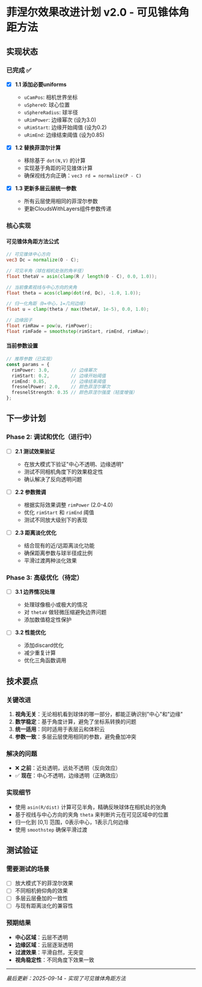 # 菲涅尔效果改进计划 v2.0 - 可见锥体角距方法

## 实现状态

### 已完成 ✅
- [x] **1.1 添加必要uniforms**
  - `uCamPos`: 相机世界坐标
  - `uSphereO`: 球心位置  
  - `uSphereRadius`: 球半径
  - `uRimPower`: 边缘幂次 (设为3.0)
  - `uRimStart`: 边缘开始阈值 (设为0.2)
  - `uRimEnd`: 边缘结束阈值 (设为0.85)

- [x] **1.2 替换菲涅尔计算**
  - 移除基于 `dot(N,V)` 的计算
  - 实现基于角距的可见锥体计算
  - 确保视线方向正确：`vec3 rd = normalize(P - C)`

- [x] **1.3 更新多层云层统一参数**
  - 所有云层使用相同的菲涅尔参数
  - 更新CloudsWithLayers组件参数传递

### 核心实现

#### 可见锥体角距方法公式
```glsl
// 可见锥体中心方向
vec3 Dc = normalize(O - C);

// 可见半角（球在相机处张的角半径）
float thetaV = asin(clamp(R / length(O - C), 0.0, 1.0));

// 当前像素视线与中心方向的夹角
float theta = acos(clamp(dot(rd, Dc), -1.0, 1.0));

// 归一化角距（0=中心，1=几何边缘）
float u = clamp(theta / max(thetaV, 1e-5), 0.0, 1.0);

// 边缘因子
float rimRaw = pow(u, rimPower);
float rimFade = smoothstep(rimStart, rimEnd, rimRaw);
```

#### 当前参数设置
```typescript
// 推荐参数（已实现）
const params = {
  rimPower: 3.0,        // 边缘幂次
  rimStart: 0.2,        // 边缘开始阈值
  rimEnd: 0.85,         // 边缘结束阈值
  fresnelPower: 2.0,    // 颜色菲涅尔幂次
  fresnelStrength: 0.35 // 颜色菲涅尔强度（轻度增强）
};
```

## 下一步计划

### Phase 2: 调试和优化（进行中）
- [ ] **2.1 测试效果验证**
  - 在放大模式下验证"中心不透明、边缘透明"
  - 测试不同相机角度下的效果稳定性
  - 确认解决了反向透明问题

- [ ] **2.2 参数微调**
  - 根据实际效果调整 `rimPower` (2.0-4.0)
  - 优化 `rimStart` 和 `rimEnd` 阈值
  - 测试不同放大级别下的表现

- [ ] **2.3 距离淡化优化**
  - 结合现有的近/远距离淡化功能
  - 确保距离参数与球半径成比例
  - 平滑过渡两种淡化效果

### Phase 3: 高级优化（待定）
- [ ] **3.1 边界情况处理**
  - 处理球像极小或极大的情况
  - 对 `thetaV` 做轻微压缩避免边界问题
  - 添加数值稳定性保护

- [ ] **3.2 性能优化**
  - 添加discard优化
  - 减少重复计算
  - 优化三角函数调用

## 技术要点

### 关键改进
1. **视角无关**：无论相机看到球体的哪一部分，都能正确识别"中心"和"边缘"
2. **数学稳定**：基于角度计算，避免了坐标系转换的问题
3. **统一适用**：同时适用于表层云和体积云
4. **参数一致**：多层云层使用相同的参数，避免叠加冲突

### 解决的问题
- ❌ **之前**：近处透明，远处不透明（反向效应）
- ✅ **现在**：中心不透明，边缘透明（正确效应）

### 实现细节
- 使用 `asin(R/dist)` 计算可见半角，精确反映球体在相机处的张角
- 基于视线与中心方向的夹角 `theta` 来判断片元在可见区域中的位置
- 归一化到 [0,1] 范围，0表示中心，1表示几何边缘
- 使用 `smoothstep` 确保平滑过渡

## 测试验证

### 需要测试的场景
- [ ] 放大模式下的菲涅尔效果
- [ ] 不同相机俯仰角的效果
- [ ] 多层云层叠加的一致性
- [ ] 与现有距离淡化的兼容性

### 预期结果
- **中心区域**：云层不透明
- **边缘区域**：云层逐渐透明
- **过渡效果**：平滑自然，无突变
- **视角稳定性**：不同角度下效果一致

---

*最后更新：2025-09-14 - 实现了可见锥体角距方法*